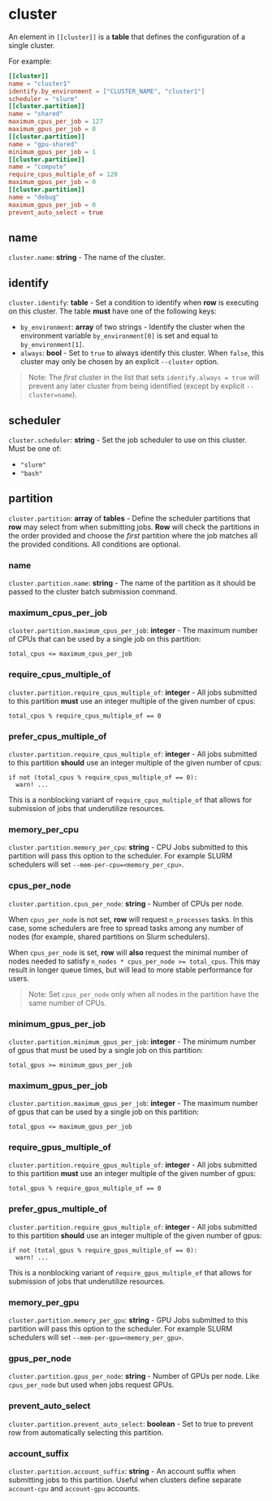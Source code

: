 # cluster

An element in `[[cluster]]` is a **table** that defines the configuration of a single
cluster.

For example:
```toml
[[cluster]]
name = "cluster1"
identify.by_environment = ["CLUSTER_NAME", "cluster1"]
scheduler = "slurm"
[[cluster.partition]]
name = "shared"
maximum_cpus_per_job = 127
maximum_gpus_per_job = 0
[[cluster.partition]]
name = "gpu-shared"
minimum_gpus_per_job = 1
[[cluster.partition]]
name = "compute"
require_cpus_multiple_of = 128
maximum_gpus_per_job = 0
[[cluster.partition]]
name = "debug"
maximum_gpus_per_job = 0
prevent_auto_select = true
```

## name

`cluster.name`: **string** - The name of the cluster.

## identify

`cluster.identify`: **table** - Set a condition to identify when **row** is executing
on this cluster. The table **must** have one of the following keys:

* `by_environment`: **array** of two strings - Identify the cluster when the environment
  variable `by_environment[0]` is set and equal to `by_environment[1]`.
* `always`: **bool** - Set to `true` to always identify this cluster. When `false`,
  this cluster may only be chosen by an explicit `--cluster` option.

> Note: The *first* cluster in the list that sets `identify.always = true` will prevent
> any later cluster from being identified (except by explicit `--cluster=name`).

## scheduler

`cluster.scheduler`: **string** - Set the job scheduler to use on this cluster. Must
be one of:

* `"slurm"`
* `"bash"`

## partition

`cluster.partition`: **array** of **tables** - Define the scheduler partitions that
**row** may select from when submitting jobs. **Row** will check the partitions in the
order provided and choose the *first* partition where the job matches all the
provided conditions. All conditions are optional.

### name

`cluster.partition.name`: **string** - The name of the partition as it should be passed
to the cluster batch submission command.

### maximum_cpus_per_job

`cluster.partition.maximum_cpus_per_job`: **integer** - The maximum number of CPUs that
can be used by a single job on this partition:
```plaintext
total_cpus <= maximum_cpus_per_job
```

### require_cpus_multiple_of

`cluster.partition.require_cpus_multiple_of`: **integer** - All jobs submitted to this
partition **must** use an integer multiple of the given number of cpus:
```plaintext
total_cpus % require_cpus_multiple_of == 0
```

### prefer_cpus_multiple_of

`cluster.partition.require_cpus_multiple_of`: **integer** - All jobs submitted to this
partition **should** use an integer multiple of the given number of cpus:
```plaintext
if not (total_cpus % require_cpus_multiple_of == 0):
  warn! ...
```

This is a nonblocking variant of `require_cpus_multiple_of` that allows for submission
of jobs that underutilize resources.

### memory_per_cpu

`cluster.partition.memory_per_cpu`: **string** - CPU Jobs submitted to this partition
will pass this option to the scheduler. For example SLURM schedulers will set
`--mem-per-cpu=<memory_per_cpu>`.

### cpus_per_node

`cluster.partition.cpus_per_node`: **string** - Number of CPUs per node.

When `cpus_per_node` is not set, **row** will request `n_processes` tasks. In this case,
some schedulers are free to spread tasks among any number of nodes (for example, shared
partitions on Slurm schedulers).

When `cpus_per_node` is set, **row** will **also** request the minimal number of nodes
needed to satisfy `n_nodes * cpus_per_node >= total_cpus`. This may result in longer
queue times, but will lead to more stable performance for users.

> Note: Set `cpus_per_node` only when all nodes in the partition have the same number
> of CPUs.

### minimum_gpus_per_job

`cluster.partition.minimum_gpus_per_job`: **integer** - The minimum number of gpus that
must be used by a single job on this partition:
```plaintext
total_gpus >= minimum_gpus_per_job
```

### maximum_gpus_per_job

`cluster.partition.maximum_gpus_per_job`: **integer** - The maximum number of gpus that
can be used by a single job on this partition:
```plaintext
total_gpus <= maximum_gpus_per_job
```

### require_gpus_multiple_of

`cluster.partition.require_gpus_multiple_of`: **integer** - All jobs submitted to this
partition **must** use an integer multiple of the given number of gpus:
```plaintext
total_gpus % require_gpus_multiple_of == 0
```

### prefer_gpus_multiple_of

`cluster.partition.require_gpus_multiple_of`: **integer** - All jobs submitted to this
partition **should** use an integer multiple of the given number of gpus:
```plaintext
if not (total_gpus % require_gpus_multiple_of == 0):
  warn! ...
```

This is a nonblocking variant of `require_gpus_multiple_of` that allows for submission
of jobs that underutilize resources.

### memory_per_gpu

`cluster.partition.memory_per_gpu`: **string** - GPU Jobs submitted to this partition
will pass this option to the scheduler. For example SLURM schedulers will set
`--mem-per-gpu=<memory_per_gpu>`.

### gpus_per_node

`cluster.partition.gpus_per_node`: **string** - Number of GPUs per node. Like
`cpus_per_node` but used when jobs request GPUs.

### prevent_auto_select

`cluster.partition.prevent_auto_select`: **boolean** - Set to true to prevent row from
automatically selecting this partition.

### account_suffix

`cluster.partition.account_suffix`: **string** - An account suffix when submitting jobs
to this partition. Useful when clusters define separate `account-cpu` and `account-gpu`
accounts.
